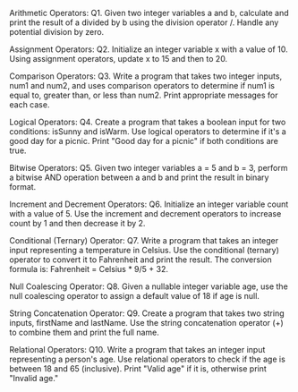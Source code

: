 Arithmetic Operators:
Q1. Given two integer variables a and b, calculate and print the result of a divided by b using the division operator /. Handle any potential division by zero.

Assignment Operators:
Q2. Initialize an integer variable x with a value of 10. Using assignment operators, update x to 15 and then to 20.

Comparison Operators:
Q3. Write a program that takes two integer inputs, num1 and num2, and uses comparison operators to determine if num1 is equal to, greater than, or less than num2. Print appropriate messages for each case.

Logical Operators:
Q4. Create a program that takes a boolean input for two conditions: isSunny and isWarm. Use logical operators to determine if it's a good day for a picnic. Print "Good day for a picnic" if both conditions are true.

Bitwise Operators:
Q5. Given two integer variables a = 5 and b = 3, perform a bitwise AND operation between a and b and print the result in binary format.

Increment and Decrement Operators:
Q6. Initialize an integer variable count with a value of 5. Use the increment and decrement operators to increase count by 1 and then decrease it by 2.

Conditional (Ternary) Operator:
Q7. Write a program that takes an integer input representing a temperature in Celsius. Use the conditional (ternary) operator to convert it to Fahrenheit and print the result. The conversion formula is: Fahrenheit = Celsius \* 9/5 + 32.

Null Coalescing Operator:
Q8. Given a nullable integer variable age, use the null coalescing operator to assign a default value of 18 if age is null.

String Concatenation Operator:
Q9. Create a program that takes two string inputs, firstName and lastName. Use the string concatenation operator (+) to combine them and print the full name.

Relational Operators:
Q10. Write a program that takes an integer input representing a person's age. Use relational operators to check if the age is between 18 and 65 (inclusive). Print "Valid age" if it is, otherwise print "Invalid age."
